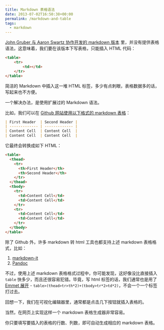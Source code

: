 ```yaml
---
title: Markdown 表格语法
date: 2013-07-02T16:50:38+00:00
permalink: /markdown-and-table
tags:
  - markdown
---
```


[John Gruber 与 Aaron Swartz 协作开发的 markdown 版本](http://daringfireball.net/projects/markdown/syntax) 里，并没有提供表格语法，这意味着，我们要在该版本下写表格，只能插入 HTML 代码：

```html
<table>
    <tr>
        <td></td>
    </tr>
</table>
```

简洁的 Markdown 中插入这一堆 HTML 标签，多少有点刺眼，表格数据多的话，写起来也不方便。

一个解决办法，是使用扩展过的 Markdown 语法。

比如，我们可以在 [Github 网站使用以下格式的 markdown 表格](https://help.github.com/articles/organizing-information-with-tables/)：

```markdown
| First Header  | Second Header |
| ------------- | ------------- |
| Content Cell  | Content Cell  |
| Content Cell  | Content Cell  |
```
它最终会转换成如下 HTML：

```html
<table>
  <thead>
    <tr>
      <th>First Header</th>
      <th>Second Header</th>
    </tr>
  </thead>
  <tbody>
    <tr>
      <td>Content Cell</td>
      <td>Content Cell</td>
    </tr>
    <tr>
      <td>Content Cell</td>
      <td>Content Cell</td>
    </tr>
  </tbody>
</table>
```
除了 Github 外，许多 markdown 转 html 工具也都支持上述 markdown 表格格式，比如：

1. [markdown-it](https://github.com/markdown-it/markdown-it#syntax-extensions)
2. [Pandoc](http://pandoc.org/try/?text=%7C+First+Header++%7C+Second+Header+%7C%0A%7C+-------------+%7C+-------------+%7C%0A%7C+Content+Cell++%7C+Content+Cell++%7C%0A%7C+Content+Cell++%7C+Content+Cell++%7C&from=markdown&to=html5)

不过，使用上述 markdown 表格格式过程中，你可能发现，这好像没比直接插入 `table` 快多少，而且还很容易犯错。毕竟，写 html 标签的话，我们通常也是用了 [Emmet 展开](https://blog.zfanw.com/zencoding-vim-tutorial-chinese/#x3-%E5%B1%95%E5%BC%80) - `table>(thead>tr>th*2)+(tbody>tr*2>td*2)`，不会一个一个标签打过去。

回想一下，我们在可视化编辑器里，通常都是点击几下按钮就插入表格的。

当然，在网页上实现这样一个 markdown 表格生成器非常容易。

<link href="./index.a23c5f6d0d70a5ff133ffe88447182db.css" rel="stylesheet">
<div id="root">
</div>
<script src="./runtime.f3f57d977d79f5fe68f6.js" type="text/javascript"></script>
<script src="./index.47462bd74e73d6108437.js" type="text/javascript"></script>

你只要填写要插入的表格的行数、列数，即可自动生成相应的 markdown 表格。